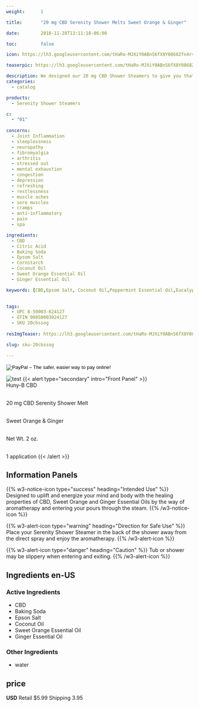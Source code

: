 ```yaml
---
weight:      1

title:       "20 mg CBD Serenity Shower Melts Sweet Orange & Ginger"

date:        2018-11-28T13:11:18-06:00

toc:         false

icon: https://lh3.googleusercontent.com/tHaRo-MJXiY0ABnS6fX8Y0868Zfn4rvm0tfPcgixrwQB9ow8Wc0Ey8BOtQYoGzHGaKOQcMYQ8T1W1dTpb6MV6wzfRpkGw5amI7YUV9b5NdNiKNJLsSEE3UchkQcxMG8Ng6UYfEEhcg=w120

teaserpic: https://lh3.googleusercontent.com/tHaRo-MJXiY0ABnS6fX8Y0868Zfn4rvm0tfPcgixrwQB9ow8Wc0Ey8BOtQYoGzHGaKOQcMYQ8T1W1dTpb6MV6wzfRpkGw5amI7YUV9b5NdNiKNJLsSEE3UchkQcxMG8Ng6UYfEEhcg=w512

description: We designed our 20 mg CBD Shower Steamers to give you that spa feeling while helping boost your mood and increase your energy with CBD, Sweet Orange and Ginger Essential Oils by using the steam to help enter your body. Educate Yourself. Learn more now about research regarding active ingredients.
categories: 
  - catalog

products: 
  - Serenity Shower Steamers

c:
  - "01"
  
concerns:
  - Joint Inflammation
  - sleeplessness
  - neuropathy
  - fibromyalgia
  - arthritis
  - stressed out
  - mental exhaustion
  - congestion
  - depression
  - refreshing
  - restlessness
  - muscle aches
  - sore muscles
  - cramps
  - anti-inflammatory
  - pain
  - spa 

ingredients:
  - CBD
  - Citric Acid
  - Baking Soda
  - Epsom Salt
  - Cornstarch
  - Coconut Oil
  - Sweet Orange Essential Oil
  - Ginger Essential Oil

keywords: [CBD,Epsom Salt, Coconut Oil,Peppermint Essential Oil,Eucalyptus Essential Oil,Joint Inflammation, sleeplessness,neuropathy,fibromyalgia, arthritis,stressed out,mental exhaustion, congestion,depression, refreshing, restlessness, muscle aches,sore muscles, cramps,anti-inflammatory, pain, spa, relief, bath bomb, aromatherapy, broad spectrum, full spectrum, hemp oil, soak, relaxing, soothe, Sweet Orange essential Oil, Ginger Essential Oil, shower steamer, shower melt]

  
tags: 
  - UPC 8-50003-024127
  - GTIN 00850003024127
  - SKU 20cbssog
  
resImgTeaser: https://lh3.googleusercontent.com/tHaRo-MJXiY0ABnS6fX8Y0868Zfn4rvm0tfPcgixrwQB9ow8Wc0Ey8BOtQYoGzHGaKOQcMYQ8T1W1dTpb6MV6wzfRpkGw5amI7YUV9b5NdNiKNJLsSEE3UchkQcxMG8Ng6UYfEEhcg=w240

slug: sku-20cbssog

---
```

<form action="https://www.paypal.com/cgi-bin/webscr" method="post" target="_top">
<input type="hidden" name="cmd" value="_s-xclick">
<input type="hidden" name="hosted_button_id" value="A5QK4W65V7TB2">
<input type="image" src="https://www.paypalobjects.com/en_US/GB/i/btn/btn_buynowCC_LG.gif" border="0" name="submit" alt="PayPal – The safer, easier way to pay online!">
<img alt="" border="0" src="https://www.paypalobjects.com/en_US/i/scr/pixel.gif" width="1" height="1">
</form>




![test](https://lh3.googleusercontent.com/tHaRo-MJXiY0ABnS6fX8Y0868Zfn4rvm0tfPcgixrwQB9ow8Wc0Ey8BOtQYoGzHGaKOQcMYQ8T1W1dTpb6MV6wzfRpkGw5amI7YUV9b5NdNiKNJLsSEE3UchkQcxMG8Ng6UYfEEhcg=w240)
{{< alert type="secondary" intro="Front Panel" >}}
<br />Huny-B CBD

<br />20 mg CBD Serenity Shower Melt 

<br />Sweet Orange & Ginger

<br />Net Wt. 2 oz.

<br />1 application
{{< /alert >}}
    
## Information Panels
{{% w3-notice-icon type="success" heading="Intended Use" %}}
Designed to uplift and energize your mind and body with the healing properties of CBD, Sweet Orange and Ginger Essential Oils by the way of aromatherapy and entering your pours through the steam.
{{% /w3-notice-icon %}}

{{% w3-alert-icon 
type="warning" 
heading="Direction for Safe Use" %}}
Place your Serenity Shower Steamer in the back of the shower away from the direct spray and enjoy the aromatherapy.
{{% /w3-alert-icon %}}

{{% w3-alert-icon 
type="danger" 
heading="Caution" %}}
Tub or shower may be slippery when entering and exiting.
{{% /w3-alert-icon %}}
  

## Ingredients en-US 
### Active Ingredients
* CBD
* Baking Soda
* Epson Salt
* Coconut Oil
* Sweet Orange Essential Oil
* Ginger Essential Oil
### Other Ingredients
* water


## price

**USD**
Retail $5.99
Shipping 3.95
